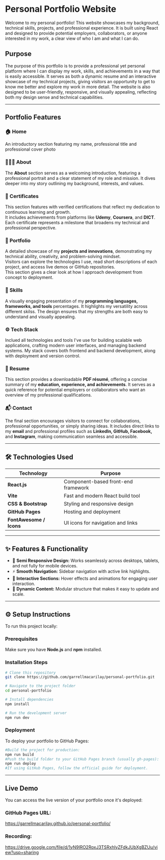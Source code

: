 #  Personal Portfolio Website

Welcome to my personal portfolio! This website showcases my background, technical skills, projects, and professional experience. It is built using React and designed to provide potential employers, collaborators, or anyone interested in my work, a clear view of who I am and what I can do.

## Purpose

The purpose of this portfolio is to provide a professional yet personal platform where I can display my work, skills, and achievements in a way that is easily accessible. It serves as both a dynamic resume and an interactive showcase of my technical projects, giving visitors an opportunity to get to know me better and explore my work in more detail. The website is also designed to be user-friendly, responsive, and visually appealing, reflecting both my design sense and technical capabilities.

---

## Portfolio Features

### 🏠 Home
An introductory section featuring my name, professional title and professional cover photo 

### 👨🏻‍💻 About
The **About** section serves as a welcoming introduction, featuring a professional portrait and a clear statement of my role and mission. It dives deeper into my story outlining my background, interests, and values.  

### 🪪 Certificates
This section features with verified certifications that reflect my dedication to continuous learning and growth.  
It includes achievements from platforms like **Udemy**, **Coursera**, and **DICT**. Each certificate represents a milestone that broadens my technical and professional perspective.

### 💼 Portfolio
A detailed showcase of my **projects and innovations**, demonstrating my technical ability, creativity, and problem-solving mindset.  
Visitors can explore the technologies I use, read short descriptions of each project, and access live demos or GitHub repositories.  
This section gives a clear look at how I approach development from concept to deployment.

### 🧠 Skills
A visually engaging presentation of my **programming languages, frameworks, and tools** percentages. It highlights my versatility across different skilss. The design ensures that my strengths are both easy to understand and visually appealing.

### ⚙️ Tech Stack
Inclued all technologies and tools I've use for building scalable web applications, crafting modern user interfaces, and managing backend systems. My stack covers both frontend and backend development, along with deployment and version control.

### 📄 Resume
This section provides a downloadable **PDF résumé**, offering a concise summary of my **education, experience, and achievements**. It serves as a quick reference for potential employers or collaborators who want an overview of my professional qualifications.

### 📬 Contact
The final section encourages visitors to connect for collaborations, professional opportunities, or simply sharing ideas. It includes direct links to my **email** and professional profiles such as **LinkedIn, GitHub, Facebook,** and **Instagram**, making communication seamless and accessible.

---

## 🛠️ Technologies Used

| Technology | Purpose |
|-------------|----------|
| **React.js** | Component-based front-end framework |
| **Vite** | Fast and modern React build tool |
| **CSS & Bootstrap** | Styling and responsive design |
| **GitHub Pages** | Hosting and deployment |
| **FontAwesome / Icons** | UI icons for navigation and links |

---

## ✨ Features & Functionality

- 🎨 **Semi Responsive Design:** Works seamlessly across desktops, tablets, and not fully for mobile devices. 
- ⚡ **Smooth Navigation:** Sidebar navigation with active link highlights.  
- 💬 **Interactive Sections:** Hover effects and animations for engaging user interaction.  
- 📁 **Dynamic Content:** Modular structure that makes it easy to update and scale.

---

## ⚙️ Setup Instructions
To run this project locally:

### **Prerequisites**
Make sure you have **Node.js** and **npm** installed.

### **Installation Steps**
```bash
# Clone this repository
git clone https://github.com/garrellmacarilay/personal-portfolio.git

# Navigate to the project folder
cd personal-portfolio

# Install dependencies
npm install

# Run the development server
npm run dev
```

### **Deployment**
To deploy your portfolio to GitHub Pages:
```bash
#Build the project for production:
npm run build
#Push the build folder to your GitHub Pages branch (usually gh-pages):
npm run deploy
#If using GitHub Pages, follow the official guide for deployment.
```
---
## Live Demo
You can access the live version of your portfolio once it's deployed:

### GitHub Pages URL:
https://garrellmacarilay.github.io/personal-portfolio/

### Recording:
https://drive.google.com/file/d/1yN9IRO2RoxJ3TSRxhlyZFdkJUbXgBZUu/view?usp=sharing

